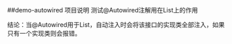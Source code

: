 ##demo-autowired 项目说明
测试@Autowired注解用在List上的作用

结论：当@Autowired用于List<interface>，自动注入时会将该接口的实现类全部注入，如果只有一个实现类则会报错。